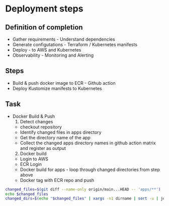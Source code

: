 # Deployment steps

## Definition of completion

- Gather requirements - Understand dependencies
- Generate configutations - Terraform / Kubernetes manifests
- Deploy - to AWS and Kubernetes
- Observability - Monitoring and Alerting

## Steps

- Build & push docker image to ECR -  Github action
- Deploy Kustomize manifests to Kubernetes


## Task

- Docker Build & Push
  1. Detect changes
    - checkout repository
    - Identify changed files in apps directory
    - Get the directory name of the app
    - Collect the changed apps directory names in github action matrix and register as output
  2. Docker build
    - Login to AWS
    - ECR Login
    - Docker build for apps - loop through changed directories from step above
    - Docker tag with ECR repo and push

```sh
changed_files=$(git diff --name-only origin/main...HEAD -- 'apps/**')
echo $changed_files
changed_dirs=$(echo "$changed_files" | xargs -n1 dirname | sort -u | jq -R -s -c 'split("\n")[:-1]')
```
